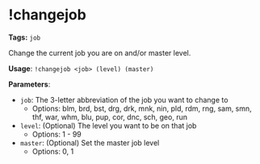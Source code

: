 # !changejob

**Tags:** `job`

Change the current job you are on and/or master level.

**Usage**: `!changejob <job> (level) (master)`

**Parameters**:
- `job`: The 3-letter abbreviation of the job you want to change to
  - Options: blm, brd, bst, drg, drk, mnk, nin, pld, rdm, rng, sam, smn, thf, war, whm, blu, pup, cor, dnc, sch, geo, run
- `level`: (Optional) The level you want to be on that job
  - Options: 1 - 99
- `master`: (Optional) Set the master job level
  - Options: 0, 1
